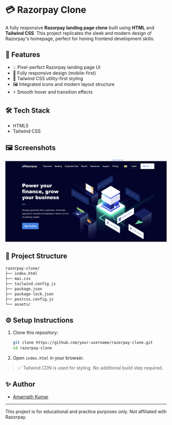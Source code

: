 # 💳 Razorpay Clone

A fully responsive **Razorpay landing page clone** built using **HTML** and **Tailwind CSS**. This project replicates the sleek and modern design of Razorpay's homepage, perfect for honing frontend development skills.

## 🚀 Features

- 💡 Pixel-perfect Razorpay landing page UI
- 🎯 Fully responsive design (mobile-first)
- 🌈 Tailwind CSS utility-first styling
- 🖼️ Integrated icons and modern layout structure
- ⚡ Smooth hover and transition effects

## 🛠️ Tech Stack

- HTML5
- Tailwind CSS

## 🖼️ Screenshots

![Razorpay Clone Screenshot](./assets/screenshot.png) 

## 📁 Project Structure

```
razorpay-clone/
├── index.html
├── mai.css
├── tailwind.config.js
├── package.json
├── package-lock.json
├── postcss.config.js
└── assets/

```

## ⚙️ Setup Instructions

1. Clone this repository:
   ```bash
   git clone https://github.com/your-username/razorpay-clone.git
   cd razorpay-clone
   ```

2. Open `index.html` in your browser.

> ✅ Tailwind CDN is used for styling. No additional build step required.

## ✨ Author

- [Amarnath Kumar](https://github.com/yourusername)

---
This project is for educational and practice purposes only. Not affiliated with Razorpay.
